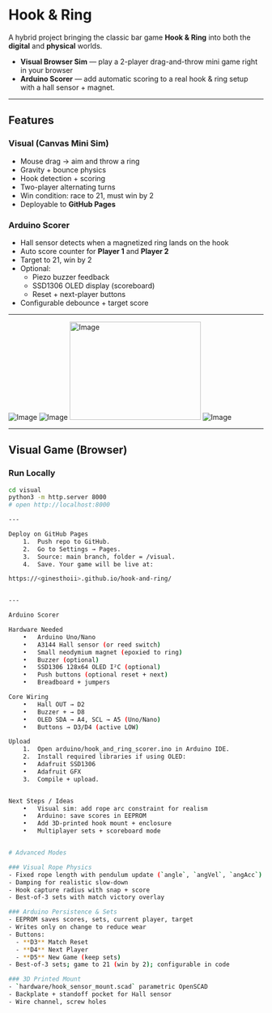 # Hook & Ring 

A hybrid project bringing the classic bar game **Hook & Ring** into both the **digital** and **physical** worlds.

- **Visual Browser Sim** — play a 2-player drag-and-throw mini game right in your browser 
- **Arduino Scorer** — add automatic scoring to a real hook & ring setup with a hall sensor + magnet.

---

## Features

### Visual (Canvas Mini Sim)
- Mouse drag → aim and throw a ring
- Gravity + bounce physics
- Hook detection + scoring
- Two-player alternating turns
- Win condition: race to 21, must win by 2
- Deployable to **GitHub Pages**

### Arduino Scorer
- Hall sensor detects when a magnetized ring lands on the hook
- Auto score counter for **Player 1** and **Player 2**
- Target to 21, win by 2
- Optional:
  - Piezo buzzer feedback
  - SSD1306 OLED display (scoreboard)
  - Reset + next-player buttons
- Configurable debounce + target score

---


![Image](https://github.com/user-attachments/assets/7c710307-ffe8-4a85-876c-9b919975d576)
![Image](https://github.com/user-attachments/assets/25281020-bffa-40da-b4ee-04f79825e3be)
<img width="259" height="194" alt="Image" src="https://github.com/user-attachments/assets/3aeaf816-989c-46f6-9f42-445d545c9ca4" />
![Image](https://github.com/user-attachments/assets/7eb9087d-65d0-45e5-b06d-583becaaea44)


---

## Visual Game (Browser)

### Run Locally
```bash
cd visual
python3 -m http.server 8000
# open http://localhost:8000

---

Deploy on GitHub Pages
	1.	Push repo to GitHub.
	2.	Go to Settings → Pages.
	3.	Source: main branch, folder = /visual.
	4.	Save. Your game will be live at:

https://<ginesthoii>.github.io/hook-and-ring/


---

Arduino Scorer

Hardware Needed
	•	Arduino Uno/Nano
	•	A3144 Hall sensor (or reed switch)
	•	Small neodymium magnet (epoxied to ring)
	•	Buzzer (optional)
	•	SSD1306 128x64 OLED I²C (optional)
	•	Push buttons (optional reset + next)
	•	Breadboard + jumpers

Core Wiring
	•	Hall OUT → D2
	•	Buzzer + → D8
	•	OLED SDA → A4, SCL → A5 (Uno/Nano)
	•	Buttons → D3/D4 (active LOW)

Upload
	1.	Open arduino/hook_and_ring_scorer.ino in Arduino IDE.
	2.	Install required libraries if using OLED:
	•	Adafruit SSD1306
	•	Adafruit GFX
	3.	Compile + upload.


Next Steps / Ideas
	•	Visual sim: add rope arc constraint for realism
	•	Arduino: save scores in EEPROM
	•	Add 3D-printed hook mount + enclosure
	•	Multiplayer sets + scoreboard mode


# Advanced Modes

### Visual Rope Physics
- Fixed rope length with pendulum update (`angle`, `angVel`, `angAcc`)
- Damping for realistic slow-down
- Hook capture radius with snap + score
- Best-of-3 sets with match victory overlay

### Arduino Persistence & Sets
- EEPROM saves scores, sets, current player, target
- Writes only on change to reduce wear
- Buttons:
  - **D3** Match Reset
  - **D4** Next Player
  - **D5** New Game (keep sets)
- Best-of-3 sets; game to 21 (win by 2); configurable in code

### 3D Printed Mount
- `hardware/hook_sensor_mount.scad` parametric OpenSCAD
- Backplate + standoff pocket for Hall sensor
- Wire channel, screw holes



